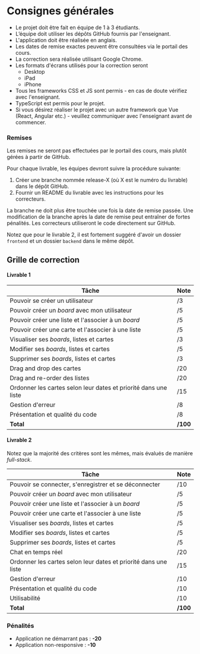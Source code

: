 # Consignes générales

- Le projet doit être fait en équipe de 1 à 3 étudiants.
- L’équipe doit utiliser les dépôts GitHub fournis par l'enseignant.
- L'application doit être réalisée en anglais.
- Les dates de remise exactes peuvent être consultées via le portail des cours.
- La correction sera réalisée utilisant Google Chrome.
- Les formats d'écrans utilisés pour la correction seront
  - Desktop
  - iPad
  - iPhone
- Tous les frameworks CSS et JS sont permis - en cas de doute vérifiez avec l'enseignant.
- TypeScript est permis pour le projet.
- Si vous désirez réaliser le projet avec un autre framework que Vue (React, Angular etc.) - veuillez communiquer avec l'enseignant avant de commencer.

### Remises

Les remises ne seront pas effectuées par le portail des cours, mais plutôt gérées à partir de GitHub.

Pour chaque livrable, les équipes devront suivre la procédure suivante:

1. Créer une branche nommée release-X (où X est le numéro du livrable) dans le dépôt GitHub.
2. Fournir un README du livrable avec les instructions pour les correcteurs.

La branche ne doit plus être touchée une fois la date de remise passée. Une modification de la branche après la date de remise peut entraîner de fortes pénalités. Les correcteurs utiliseront le code directement sur GitHub.

Notez que pour le livrable 2, il est fortement suggéré d'avoir un dossier `frontend` et un dossier `backend` dans le même dépôt.

## Grille de correction

#### Livrable 1

| Tâche | Note |
|-------|------|
| Pouvoir se créer un utilisateur | /3 |
| Pouvoir créer un _board_ avec mon utilisateur | /5 |
| Pouvoir créer une liste et l'associer à un _board_ | /5 |
| Pouvoir créer une carte et l'associer à une liste | /5 |
| Visualiser ses _boards_, listes et cartes | /3 |
| Modifier ses _boards_, listes et cartes | /5 |
| Supprimer ses _boards_, listes et cartes | /3 |
| Drag and drop des cartes | /20 |
| Drag and re-order des listes | /20 |
| Ordonner les cartes selon leur dates et priorité dans une liste | /15 |
| Gestion d'erreur | /8 |
| Présentation et qualité du code | /8 |
| **Total** | **/100** |

#### Livrable 2

Notez que la majorité des critères sont les mêmes, mais évalués de manière _full-stack_.

| Tâche | Note |
|-------|------|
| Pouvoir se connecter, s'enregistrer et se déconnecter | /10 |
| Pouvoir créer un _board_ avec mon utilisateur | /5 |
| Pouvoir créer une liste et l'associer à un _board_ | /5 |
| Pouvoir créer une carte et l'associer à une liste | /5 |
| Visualiser ses _boards_, listes et cartes | /5 |
| Modifier ses _boards_, listes et cartes | /5 |
| Supprimer ses _boards_, listes et cartes | /5 |
| Chat en temps réel| /20 |
| Ordonner les cartes selon leur dates et priorité dans une liste | /15 |
| Gestion d'erreur | /10 |
| Présentation et qualité du code | /10 |
| Utilisabilité | /10 |
| **Total** | **/100** |

### Pénalités
- Application ne démarrant pas : **-20**
- Application non-responsive : **-10**
